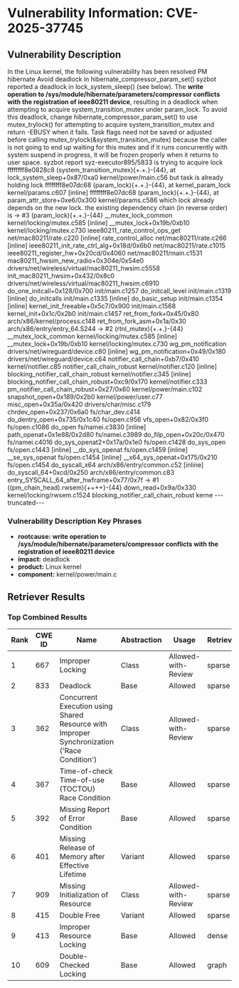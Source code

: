 # Vulnerability Information: CVE-2025-37745

## Vulnerability Description
In the Linux kernel, the following vulnerability has been resolved PM hibernate Avoid deadlock in hibernate_compressor_param_set() syzbot reported a deadlock in lock_system_sleep() (see below). The **write operation to /sys/module/hibernate/parameters/compressor conflicts with the registration of ieee80211 device**, resulting in a deadlock when attempting to acquire system_transition_mutex under param_lock. To avoid this deadlock, change hibernate_compressor_param_set() to use mutex_trylock() for attempting to acquire system_transition_mutex and return -EBUSY when it fails. Task flags need not be saved or adjusted before calling mutex_trylock(&system_transition_mutex) because the caller is not going to end up waiting for this mutex and if it runs concurrently with system suspend in progress, it will be frozen properly when it returns to user space. syzbot report syz-executor895/5833 is trying to acquire lock ffffffff8e0828c8 (system_transition_mutex){+.+.}-{44}, at lock_system_sleep+0x87/0xa0 kernel/power/main.c56 but task is already holding lock ffffffff8e07dc68 (param_lock){+.+.}-{44}, at kernel_param_lock kernel/params.c607 [inline] ffffffff8e07dc68 (param_lock){+.+.}-{44}, at param_attr_store+0xe6/0x300 kernel/params.c586 which lock already depends on the new lock. the existing dependency chain (in reverse order) is -> #3 (param_lock){+.+.}-{44} __mutex_lock_common kernel/locking/mutex.c585 [inline] __mutex_lock+0x19b/0xb10 kernel/locking/mutex.c730 ieee80211_rate_control_ops_get net/mac80211/rate.c220 [inline] rate_control_alloc net/mac80211/rate.c266 [inline] ieee80211_init_rate_ctrl_alg+0x18d/0x6b0 net/mac80211/rate.c1015 ieee80211_register_hw+0x20cd/0x4060 net/mac80211/main.c1531 mac80211_hwsim_new_radio+0x304e/0x54e0 drivers/net/wireless/virtual/mac80211_hwsim.c5558 init_mac80211_hwsim+0x432/0x8c0 drivers/net/wireless/virtual/mac80211_hwsim.c6910 do_one_initcall+0x128/0x700 init/main.c1257 do_initcall_level init/main.c1319 [inline] do_initcalls init/main.c1335 [inline] do_basic_setup init/main.c1354 [inline] kernel_init_freeable+0x5c7/0x900 init/main.c1568 kernel_init+0x1c/0x2b0 init/main.c1457 ret_from_fork+0x45/0x80 arch/x86/kernel/process.c148 ret_from_fork_asm+0x1a/0x30 arch/x86/entry/entry_64.S244 -> #2 (rtnl_mutex){+.+.}-{44} __mutex_lock_common kernel/locking/mutex.c585 [inline] __mutex_lock+0x19b/0xb10 kernel/locking/mutex.c730 wg_pm_notification drivers/net/wireguard/device.c80 [inline] wg_pm_notification+0x49/0x180 drivers/net/wireguard/device.c64 notifier_call_chain+0xb7/0x410 kernel/notifier.c85 notifier_call_chain_robust kernel/notifier.c120 [inline] blocking_notifier_call_chain_robust kernel/notifier.c345 [inline] blocking_notifier_call_chain_robust+0xc9/0x170 kernel/notifier.c333 pm_notifier_call_chain_robust+0x27/0x60 kernel/power/main.c102 snapshot_open+0x189/0x2b0 kernel/power/user.c77 misc_open+0x35a/0x420 drivers/char/misc.c179 chrdev_open+0x237/0x6a0 fs/char_dev.c414 do_dentry_open+0x735/0x1c40 fs/open.c956 vfs_open+0x82/0x3f0 fs/open.c1086 do_open fs/namei.c3830 [inline] path_openat+0x1e88/0x2d80 fs/namei.c3989 do_filp_open+0x20c/0x470 fs/namei.c4016 do_sys_openat2+0x17a/0x1e0 fs/open.c1428 do_sys_open fs/open.c1443 [inline] __do_sys_openat fs/open.c1459 [inline] __se_sys_openat fs/open.c1454 [inline] __x64_sys_openat+0x175/0x210 fs/open.c1454 do_syscall_x64 arch/x86/entry/common.c52 [inline] do_syscall_64+0xcd/0x250 arch/x86/entry/common.c83 entry_SYSCALL_64_after_hwframe+0x77/0x7f -> #1 ((pm_chain_head).rwsem){++++}-{44} down_read+0x9a/0x330 kernel/locking/rwsem.c1524 blocking_notifier_call_chain_robust kerne ---truncated---

### Vulnerability Description Key Phrases
- **rootcause:** **write operation to /sys/module/hibernate/parameters/compressor conflicts with the registration of ieee80211 device**
- **impact:** deadlock
- **product:** Linux kernel
- **component:** kernel/power/main.c

## Retriever Results

### Top Combined Results

| Rank | CWE ID | Name | Abstraction | Usage  | Retrievers | Individual Scores |
|------|--------|------|-------------|-------|------------|-------------------|
| 1 | 667 | Improper Locking | Class | Allowed-with-Review | sparse | 1.535 |
| 2 | 833 | Deadlock | Base | Allowed | sparse | 1.315 |
| 3 | 362 | Concurrent Execution using Shared Resource with Improper Synchronization ('Race Condition') | Class | Allowed-with-Review | sparse | 1.069 |
| 4 | 367 | Time-of-check Time-of-use (TOCTOU) Race Condition | Base | Allowed | sparse | 1.052 |
| 5 | 392 | Missing Report of Error Condition | Base | Allowed | sparse | 1.048 |
| 6 | 401 | Missing Release of Memory after Effective Lifetime | Variant | Allowed | sparse | 1.045 |
| 7 | 909 | Missing Initialization of Resource | Class | Allowed-with-Review | sparse | 1.018 |
| 8 | 415 | Double Free | Variant | Allowed | sparse | 1.015 |
| 9 | 413 | Improper Resource Locking | Base | Allowed | dense | 0.558 |
| 10 | 609 | Double-Checked Locking | Base | Allowed | graph | 0.003 |

